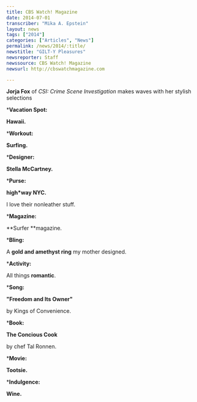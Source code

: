 ```yaml
---
title: CBS Watch! Magazine
date: 2014-07-01
transcriber: "Mika A. Epstein"
layout: news
tags: ["2014"]
categories: ["Articles", "News"]
permalink: /news/2014/:title/
newstitle: "GILT-Y Pleasures"
newsreporter: Staff
newssource: CBS Watch! Magazine
newsurl: http://cbswatchmagazine.com

---
```


**Jorja Fox** of *CSI: Crime Scene Investigation* makes waves with her stylish selections

***Vacation Spot:**

**Hawaii.**

***Workout:**

**Surfing.**

***Designer:**

**Stella McCartney.**

***Purse:**

**high*way NYC.**

I love their nonleather stuff.

***Magazine:**

**Surfer **magazine.

***Bling:**

A **gold and amethyst ring** my mother designed.

***Activity:**

All things **romantic**.

***Song:**

**"Freedom and Its Owner"**

by Kings of Convenience.

***Book:**

**The Concious Cook**

by chef Tal Ronnen.

***Movie:**

**Tootsie.**

***Indulgence:**

**Wine.**
